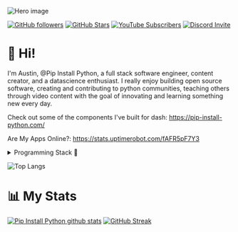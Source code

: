 
![Hero image](https://pipinstallpython.pythonanywhere.com/static/img/brand/side_bar_logo/ForGroundLogo.png)

[![GitHub followers](https://img.shields.io/github/followers/pip-install-python?logo=GitHub&style=for-the-badge)]([https://l.technotim.live/github](https://github.com/pip-install-python))
[![GitHub Stars](https://img.shields.io/github/stars/pip-install-python?logo=github&style=for-the-badge)]([https://l.technotim.live/github](https://github.com/pip-install-python))
[![YouTube Subscribers](https://img.shields.io/youtube/channel/subscribers/UC-pBvv8mzLpj0k-RIbc2Nog?logo=youtube&logoColor=E05D44&style=for-the-badge&label=YouTube)](https://www.youtube.com/@pipinstallpython?sub_confirmation=1) 
[![Discord Invite](https://img.shields.io/discord/396334922522165248?color=4A55CC&label=Discord&logo=discord&style=for-the-badge)](https://discord.gg/CNTHSYMn)

# 👋 Hi!

I'm Austin, @Pip Install Python, a full stack software engineer, content creator, and a datascience enthusiast. I really enjoy building open source software, creating and contributing to python communities, teaching others through video content with the goal of innovating and learning something new every day.

Check out some of the components I've built for dash:
https://pip-install-python.com/

Are My Apps Online?:
https://stats.uptimerobot.com/fAFR5pF7Y3

<details>
  <summary>Programming Stack 👀</summary>

-  <kbd>Languages:
- ![Python](https://img.shields.io/badge/python-3670A0?style=for-the-badge&logo=python&logoColor=ffdd54)![JavaScript](https://img.shields.io/badge/javascript-%23323330.svg?style=for-the-badge&logo=javascript&logoColor=%23F7DF1E)![YAML](https://img.shields.io/badge/yaml-%23ffffff.svg?style=for-the-badge&logo=yaml&logoColor=151515)![HTML5](https://img.shields.io/badge/html5-%23E34F26.svg?style=for-the-badge&logo=html5&logoColor=white)![CSS3](https://img.shields.io/badge/css3-%231572B6.svg?style=for-the-badge&logo=css3&logoColor=white)![NPM](https://img.shields.io/badge/NPM-%23CB3837.svg?style=for-the-badge&logo=npm&logoColor=white)![Markdown](https://img.shields.io/badge/markdown-%23000000.svg?style=for-the-badge&logo=markdown&logoColor=white)</kbd>

-  <kbd>Frameworks:
-  ![Plotly](https://img.shields.io/badge/Plotly-%233F4F75.svg?style=for-the-badge&logo=plotly&logoColor=white)![Flask](https://img.shields.io/badge/flask-%23000.svg?style=for-the-badge&logo=flask&logoColor=white)![Django](https://img.shields.io/badge/django-%23092E20.svg?style=for-the-badge&logo=django&logoColor=white)![React](https://img.shields.io/badge/react-%2320232a.svg?style=for-the-badge&logo=react&logoColor=%2361DAFB)![Celery](https://img.shields.io/badge/celery-%23a9cc54.svg?style=for-the-badge&logo=celery&logoColor=ddf4a4)![NodeJS](https://img.shields.io/badge/node.js-6DA55F?style=for-the-badge&logo=node.js&logoColor=white)![Selenium](https://img.shields.io/badge/-selenium-%43B02A?style=for-the-badge&logo=selenium&logoColor=white)
</kbd>

-  <kbd>Hosting:
-  ![Azure](https://img.shields.io/badge/azure-%230072C6.svg?style=for-the-badge&logo=microsoftazure&logoColor=white)![AWS](https://img.shields.io/badge/AWS-%23FF9900.svg?style=for-the-badge&logo=amazon-aws&logoColor=white)![Render](https://img.shields.io/badge/Render-%46E3B7.svg?style=for-the-badge&logo=render&logoColor=white)![PythonAnywhere](https://img.shields.io/badge/pythonanywhere-%232F9FD7.svg?style=for-the-badge&logo=pythonanywhere&logoColor=151515)![Heroku](https://img.shields.io/badge/heroku-%23430098.svg?style=for-the-badge&logo=heroku&logoColor=white)![Docker](https://img.shields.io/badge/docker-%230db7ed.svg?style=for-the-badge&logo=docker&logoColor=white)![Grafana](https://img.shields.io/badge/grafana-%23F46800.svg?style=for-the-badge&logo=grafana&logoColor=white)![Prometheus](https://img.shields.io/badge/Prometheus-E6522C?style=for-the-badge&logo=Prometheus&logoColor=white)</kbd>

-  <kbd>Computers:
-  ![Apple](https://img.shields.io/badge/Apple-%23000000.svg?style=for-the-badge&logo=apple&logoColor=white)![Linux](https://img.shields.io/badge/Linux-FCC624?style=for-the-badge&logo=linux&logoColor=black)![Windows](https://img.shields.io/badge/Windows-0078D6?style=for-the-badge&logo=windows&logoColor=white)![Raspberry Pi](https://img.shields.io/badge/-RaspberryPi-C51A4A?style=for-the-badge&logo=Raspberry-Pi)</kbd>

-  <kbd>Phone:
-  ![Android](https://img.shields.io/badge/Android-3DDC84?style=for-the-badge&logo=android&logoColor=white)</kbd>

-  <kbd>IDE:
-  ![PyCharm](https://img.shields.io/badge/pycharm-143?style=for-the-badge&logo=pycharm&logoColor=black&color=black&labelColor=green)</kbd>
</details>

![Top Langs](https://github-readme-stats.vercel.app/api/top-langs/?username=pip-install-python\&layout=compact&theme=radical&hide=stars)

# 📊 My Stats

[![Pip Install Python github stats](https://github-readme-stats.vercel.app/api?username=pip-install-python&rank_icon=github&show_icons=true&count_private=true&theme=radical&hide=stars)](https://geomapindex.com/github/)
[![GitHub Streak](https://github-readme-streak-stats.herokuapp.com/?user=pip-install-python&theme=dark&count_private=true&theme=radical)](https://github.com/pip-install-python)
